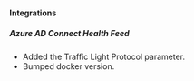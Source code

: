 
#### Integrations
##### Azure AD Connect Health Feed
- Added the Traffic Light Protocol parameter.
- Bumped docker version.
